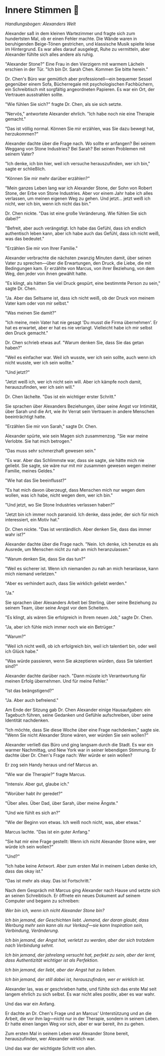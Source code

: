# Innere Stimmen 🧠

*Handlungsbogen: Alexanders Welt*

Alexander saß in dem kleinen Wartezimmer und fragte sich zum hundertsten Mal, ob er einen Fehler machte. Die Wände waren in beruhigenden Beige-Tönen gestrichen, und klassische Musik spielte leise im Hintergrund. Es war alles darauf ausgelegt, Ruhe zu vermitteln, aber Alexander fühlte sich alles andere als ruhig.

"Alexander Stone?" Eine Frau in den Vierzigern mit warmem Lächeln erschien in der Tür. "Ich bin Dr. Sarah Chen. Kommen Sie bitte herein."

Dr. Chen's Büro war gemütlich aber professionell—ein bequemer Sessel gegenüber einem Sofa, Bücherregale mit psychologischen Fachbüchern, ein Schreibtisch mit sorgfältig angeordneten Papieren. Es war ein Ort, der Vertrauen ausstrahlen sollte.

"Wie fühlen Sie sich?" fragte Dr. Chen, als sie sich setzte.

"Nervös," antwortete Alexander ehrlich. "Ich habe noch nie eine Therapie gemacht."

"Das ist völlig normal. Können Sie mir erzählen, was Sie dazu bewegt hat, herzukommen?"

Alexander dachte über die Frage nach. Wo sollte er anfangen? Bei seinem Weggang von Stone Industries? Bei Sarah? Bei seinen Problemen mit seinem Vater?

"Ich denke, ich bin hier, weil ich versuche herauszufinden, wer ich bin," sagte er schließlich.

"Können Sie mir mehr darüber erzählen?"

"Mein ganzes Leben lang war ich Alexander Stone, der Sohn von Robert Stone, der Erbe von Stone Industries. Aber vor einem Jahr habe ich alles verlassen, um meinen eigenen Weg zu gehen. Und jetzt... jetzt weiß ich nicht, wer ich bin, wenn ich nicht das bin."

Dr. Chen nickte. "Das ist eine große Veränderung. Wie fühlen Sie sich dabei?"

"Befreit, aber auch verängstigt. Ich habe das Gefühl, dass ich endlich authentisch leben kann, aber ich habe auch das Gefühl, dass ich nicht weiß, was das bedeutet."

"Erzählen Sie mir von Ihrer Familie."

Alexander verbrachte die nächsten zwanzig Minuten damit, über seinen Vater zu sprechen—über die Erwartungen, den Druck, die Liebe, die mit Bedingungen kam. Er erzählte von Marcus, von ihrer Beziehung, von dem Weg, den jeder von ihnen gewählt hatte.

"Es klingt, als hätten Sie viel Druck gespürt, eine bestimmte Person zu sein," sagte Dr. Chen.

"Ja. Aber das Seltsame ist, dass ich nicht weiß, ob der Druck von meinem Vater kam oder von mir selbst."

"Was meinen Sie damit?"

"Ich meine, mein Vater hat nie gesagt 'Du musst die Firma übernehmen'. Er hat es erwartet, aber er hat es nie verlangt. Vielleicht habe ich mir selbst den Druck gemacht."

Dr. Chen schrieb etwas auf. "Warum denken Sie, dass Sie das getan haben?"

"Weil es einfacher war. Weil ich wusste, wer ich sein sollte, auch wenn ich nicht wusste, wer ich sein wollte."

"Und jetzt?"

"Jetzt weiß ich, wer ich nicht sein will. Aber ich kämpfe noch damit, herauszufinden, wer ich sein will."

Dr. Chen lächelte. "Das ist ein wichtiger erster Schritt."

Sie sprachen über Alexanders Beziehungen, über seine Angst vor Intimität, über Sarah und die Art, wie ihr Verrat sein Vertrauen in andere Menschen beeinträchtigt hatte.

"Erzählen Sie mir von Sarah," sagte Dr. Chen.

Alexander spürte, wie sein Magen sich zusammenzog. "Sie war meine Verlobte. Sie hat mich betrogen."

"Das muss sehr schmerzhaft gewesen sein."

"Es war. Aber das Schlimmste war, dass sie sagte, sie hätte mich nie geliebt. Sie sagte, sie wäre nur mit mir zusammen gewesen wegen meiner Familie, meines Geldes."

"Wie hat das Sie beeinflusst?"

"Es hat mich davon überzeugt, dass Menschen mich nur wegen dem wollen, was ich habe, nicht wegen dem, wer ich bin."

"Und jetzt, wo Sie Stone Industries verlassen haben?"

"Jetzt bin ich immer noch paranoid. Ich denke, dass jeder, der sich für mich interessiert, ein Motiv hat."

Dr. Chen nickte. "Das ist verständlich. Aber denken Sie, dass das immer wahr ist?"

Alexander dachte über die Frage nach. "Nein. Ich denke, ich benutze es als Ausrede, um Menschen nicht zu nah an mich heranzulassen."

"Warum denken Sie, dass Sie das tun?"

"Weil es sicherer ist. Wenn ich niemanden zu nah an mich heranlasse, kann mich niemand verletzen."

"Aber es verhindert auch, dass Sie wirklich geliebt werden."

"Ja."

Sie sprachen über Alexanders Arbeit bei Sterling, über seine Beziehung zu seinem Team, über seine Angst vor dem Scheitern.

"Es klingt, als wären Sie erfolgreich in Ihrem neuen Job," sagte Dr. Chen.

"Ja, aber ich fühle mich immer noch wie ein Betrüger."

"Warum?"

"Weil ich nicht weiß, ob ich erfolgreich bin, weil ich talentiert bin, oder weil ich Glück habe."

"Was würde passieren, wenn Sie akzeptieren würden, dass Sie talentiert sind?"

Alexander dachte darüber nach. "Dann müsste ich Verantwortung für meinen Erfolg übernehmen. Und für meine Fehler."

"Ist das beängstigend?"

"Ja. Aber auch befreiend."

Am Ende der Sitzung gab Dr. Chen Alexander einige Hausaufgaben: ein Tagebuch führen, seine Gedanken und Gefühle aufschreiben, über seine Identität nachdenken.

"Ich möchte, dass Sie diese Woche über eine Frage nachdenken," sagte sie. "Wenn Sie nicht Alexander Stone wären, wer würden Sie sein wollen?"

Alexander verließ das Büro und ging langsam durch die Stadt. Es war ein warmer Nachmittag, und New York war in seiner lebendigen Stimmung. Er dachte über Dr. Chen's Frage nach: Wer würde er sein wollen?

Er zog sein Handy heraus und rief Marcus an.

"Wie war die Therapie?" fragte Marcus.

"Intensiv. Aber gut, glaube ich."

"Worüber habt ihr geredet?"

"Über alles. Über Dad, über Sarah, über meine Ängste."

"Und wie fühlt es sich an?"

"Wie der Beginn von etwas. Ich weiß noch nicht, was, aber etwas."

Marcus lachte. "Das ist ein guter Anfang."

"Sie hat mir eine Frage gestellt: Wenn ich nicht Alexander Stone wäre, wer würde ich sein wollen?"

"Und?"

"Ich habe keine Antwort. Aber zum ersten Mal in meinem Leben denke ich, dass das okay ist."

"Das ist mehr als okay. Das ist Fortschritt."

Nach dem Gespräch mit Marcus ging Alexander nach Hause und setzte sich an seinen Schreibtisch. Er öffnete ein neues Dokument auf seinem Computer und begann zu schreiben:

*Wer bin ich, wenn ich nicht Alexander Stone bin?*

*Ich bin jemand, der Geschichten liebt. Jemand, der daran glaubt, dass Werbung mehr sein kann als nur Verkauf—sie kann Inspiration sein, Verbindung, Veränderung.*

*Ich bin jemand, der Angst hat, verletzt zu werden, aber der sich trotzdem nach Verbindung sehnt.*

*Ich bin jemand, der jahrelang versucht hat, perfekt zu sein, aber der lernt, dass Authentizität wichtiger ist als Perfektion.*

*Ich bin jemand, der liebt, aber der Angst hat zu lieben.*

*Ich bin jemand, der still dabei ist, herauszufinden, wer er wirklich ist.*

Alexander las, was er geschrieben hatte, und fühlte sich das erste Mal seit langem ehrlich zu sich selbst. Es war nicht alles positiv, aber es war wahr.

Und das war ein Anfang.

Er dachte an Dr. Chen's Frage und an Marcus' Unterstützung und an die Arbeit, die vor ihm lag—nicht nur in der Therapie, sondern in seinem Leben. Er hatte einen langen Weg vor sich, aber er war bereit, ihn zu gehen.

Zum ersten Mal in seinem Leben war Alexander Stone bereit, herauszufinden, wer Alexander wirklich war.

Und das war der wichtigste Schritt von allen.